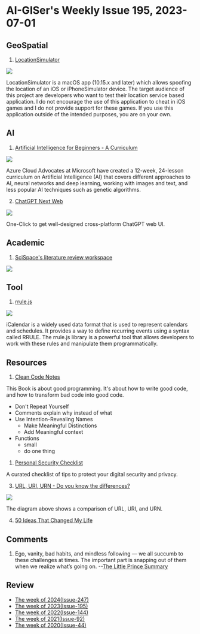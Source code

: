 # AI-GISer's Weekly Issue 195, 2023-07-01

## GeoSpatial

1. [LocationSimulator](https://github.com/Schlaubischlump/LocationSimulator)

![](https://github.com/Schlaubischlump/LocationSimulator/raw/master/Preview/screenshot.png)

LocationSimulator is a macOS app (10.15.x and later) which allows spoofing the location of an iOS or iPhoneSimulator device. The target audience of this project are developers who want to test their location service based application. I do not encourage the use of this application to cheat in iOS games and I do not provide support for these games. If you use this application outside of the intended purposes, you are on your own.

## AI

1. [Artificial Intelligence for Beginners - A Curriculum](https://github.com/microsoft/AI-For-Beginners)

![](https://github.com/microsoft/AI-For-Beginners/raw/main/lessons/sketchnotes/ai-overview.png)

Azure Cloud Advocates at Microsoft have created a 12-week, 24-lesson curriculum on Artificial Intelligence (AI) that covers different approaches to AI, neural networks and deep learning, working with images and text, and less popular AI techniques such as genetic algorithms.

2. [ChatGPT Next Web](https://github.com/Yidadaa/ChatGPT-Next-Web)

![](https://github.com/Yidadaa/ChatGPT-Next-Web/raw/main/docs/images/cover.png)

One-Click to get well-designed cross-platform ChatGPT web UI.

## Academic

1. [SciSpace's literature review workspace](https://typeset.io/resources/scispace-literature-review-workspace/)

![](https://typeset.io/resources/content/images/size/w2000/2023/06/Attention--1-.jpg)

## Tool

1. [rrule.js](https://github.com/jakubroztocil/rrule)

![](https://res.cloudinary.com/cpress/image/upload/w_1280,e_sharpen:60,q_auto/ku8jzoe96n08pgofazhb.jpg)

iCalendar is a widely used data format that is used to represent calendars and schedules. It provides a way to define recurring events using a syntax called RRULE. The rrule.js library is a powerful tool that allows developers to work with these rules and manipulate them programmatically.

## Resources

1. [Clean Code Notes](https://github.com/JuanCrg90/Clean-Code-Notes)

This Book is about good programming. It's about how to write good code, and how to transform bad code into good code.

- Don't Repeat Yourself
- Comments explain why instead of what
- Use Intention-Revealing Names
  - Make Meaningful Distinctions
  - Add Meaningful context
- Functions
  - small
  - do one thing

1. [Personal Security Checklist](https://github.com/Lissy93/personal-security-checklist)

A curated checklist of tips to protect your digital security and privacy.

3. [URL, URI, URN - Do you know the differences?](https://blog.bytebytego.com/i/132279282/url-uri-urn-do-you-know-the-differences)

![](https://substackcdn.com/image/fetch/w_1456,c_limit,f_webp,q_auto:good,fl_progressive:steep/https%3A%2F%2Fsubstack-post-media.s3.amazonaws.com%2Fpublic%2Fimages%2F1b143a39-0445-4906-baca-25633217e5c0_1539x1536.jpeg)

The diagram above shows a comparison of URL, URI, and URN.

4. [50 Ideas That Changed My Life](https://perell.com/essay/50-ideas-that-changed-my-life/)

## Comments

1. Ego, vanity, bad habits, and mindless following — we all succumb to these challenges at times. The important part is snapping out of them when we realize what’s going on.
   --[The Little Prince Summary](https://fourminutebooks.com/the-little-prince-summary/)

## Review

- [The week of 2024(Issue-247)](../2024/issue-247.md)
- [The week of 2023(Issue-195)](../2023/issue-195.md)
- [The week of 2022(Issue-144)](../2022/issue-144.md)
- [The week of 2021(Issue-92)](../2021/issue-92.md)
- [The week of 2020(Issue-44)](../2020/issue-44.md)
